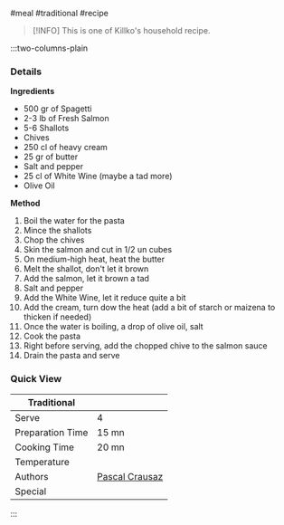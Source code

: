 #meal #traditional #recipe

> [!INFO]
> This is one of Killko's household recipe.

:::two-columns-plain

### Details
**Ingredients**

- 500 gr of Spagetti
- 2-3 lb of Fresh Salmon
- 5-6 Shallots
- Chives
- 250 cl of heavy cream
- 25 gr of butter
- Salt and pepper
- 25 cl of White Wine (maybe a tad more)
- Olive Oil


**Method**

1. Boil the water for the pasta
2. Mince the shallots
3. Chop the chives
4. Skin the salmon and cut in 1/2 un cubes
5. On medium-high heat, heat the butter
6. Melt the shallot, don't let it brown
7. Add the salmon, let it brown a tad
8. Salt and pepper
9. Add the White Wine, let it reduce quite a bit
10. Add the cream, turn dow the heat (add a bit of starch or maizena to thicken if needed)
11. Once the water is boiling, a drop of olive oil, salt
12. Cook the pasta
13. Right before serving, add the chopped chive to the salmon sauce
14. Drain the pasta and serve


### Quick View
| Traditional      |                                                |
| ---------------- | ---------------------------------------------- |
| Serve            | 4                                              |
| Preparation Time | 15 mn                                          |
| Cooking Time     | 20 mn                                          |
| Temperature      |                                                |
| Authors          | [Pascal Crausaz](mailto:pascal@askpascal.com)  |
| Special          |                                                |

:::

